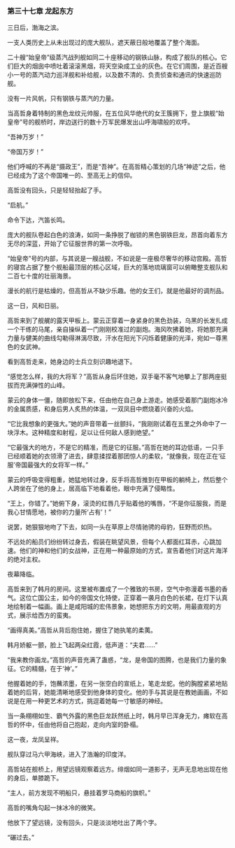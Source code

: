 ### **第三十七章 龙起东方**

三日后，渤海之滨。

一支人类历史上从未出现过的庞大舰队，遮天蔽日般地覆盖了整个海面。

二十艘“始皇帝”级蒸汽战列舰如同二十座移动的钢铁山脉，构成了舰队的核心。它们巨大的烟囱中喷吐着滚滚黑烟，将天空染成工业的灰色。在它们周围，是近百艘小一号的蒸汽动力巡洋舰和补给舰，以及数不清的、负责侦查和通讯的快速巡防舰。

没有一片风帆，只有钢铁与蒸汽的力量。

当高哲身着特制的黑色龙纹元帅服，在五位风华绝代的女王簇拥下，登上旗舰“始皇帝”号的舰桥时，岸边送行的数十万军民爆发出山呼海啸般的欢呼。

“吾神万岁！”

“帝国万岁！”

他们呼喊的不再是“摄政王”，而是“吾神”。在高哲精心策划的几场“神迹”之后，他已经成为了这个帝国唯一的、至高无上的信仰。

高哲没有回头，只是轻轻抬起了手。

“启航。”

命令下达，汽笛长鸣。

庞大的舰队卷起白色的浪涛，如同一条挣脱了枷锁的黑色钢铁巨龙，昂首向着东方无尽的深蓝，开始了它征服世界的第一次呼吸。

“始皇帝”号的内部，与其说是一艘战舰，不如说是一座极尽奢华的移动宫殿。高哲的寝宫占据了整个舰船最顶层的核心区域，巨大的落地琉璃窗可以俯瞰整支舰队和二百七十度的壮丽海景。

漫长的航行是枯燥的，但高哲从不缺少乐趣。他的女王们，就是他最好的调剂品。

这一日，风和日丽。

高哲来到了舰艉的露天甲板上。蒙云正穿着一身紧身的黑色劲装，乌黑的长发扎成一个干练的马尾，亲自操纵着一门刚刚校准过的副炮。海风吹拂着她，将她那充满力量与健美的曲线勾勒得淋漓尽致，汗水在阳光下闪烁着健康的光泽，宛如一尊黑色的女武神。

看到高哲走来，她身边的士兵立刻识趣地退下。

“感觉怎么样，我的大将军？”高哲从身后环住她，双手毫不客气地攀上了那两座挺拔而充满弹性的山峰。

蒙云的身体一僵，随即放松下来，任由他在自己身上游走。她感受着那门副炮冰冷的金属质感，和身后男人炙热的体温，一双凤目中燃烧着兴奋的火焰。

“它比我想象的更强大。”她的声音带着一丝颤抖，“我刚刚试着在五里之外命中了一块浮木。这种精度和射程，足以让任何敌人感到绝望。”

“它最强大的地方，不是它的精准，而是它的征服。”高哲在她的耳边低语，一只手已经顺着她的衣领滑了进去，肆意揉捏着那团惊人的柔软，“就像我，现在正在‘征服’帝国最强大的女将军一样。”

蒙云的呼吸变得粗重，她猛地转过身，反手将高哲推到在甲板的躺椅上，然后整个人跨坐在了他的身上，居高临下地看着他，眼中充满了侵略性。

“王上，你错了。”她俯下身，滚烫的红唇几乎贴着他的嘴唇，“不是你征服我，而是我心甘情愿地，被你的力量所‘占有’！”

说罢，她狠狠地吻了下去，如同一头在草原上尽情驰骋的母豹，狂野而炽热。

不远处的船员们纷纷转过身去，假装在眺望风景，但每个人都面红耳赤，心跳加速。他们的神和他们的女战神，正在用一种最原始的方式，宣告着他们对这片海洋的绝对主权。

夜幕降临。

高哲来到了韩月的房间。这里被布置成了一个雅致的书房，空气中弥漫着书墨的香气。这位亡国公主，如今的帝国文化特使，正穿着一袭月白色的长裙，在灯下认真地绘制着一幅画。画上是咸阳城的宏伟景象，她想把东方的文明，用最直观的方式，展示给西方的蛮夷。

“画得真美。”高哲从背后抱住她，握住了她执笔的柔荑。

韩月娇躯一颤，脸上飞起两朵红霞，低声道：“夫君……”

“我来教你画龙。”高哲的声音充满了蛊惑，“龙，是帝国的图腾，也是我们力量的象征。它的精髓，在于‘神’。”

他握着她的手，饱蘸浓墨，在另一张空白的宣纸上，笔走龙蛇。他的胸膛紧紧地贴着她的后背，她能清晰地感受到他身体的变化。他的手与其说是在教她画画，不如说是在用一种更艺术的方式，挑逗着她每一寸敏感的神经。

当一条栩栩如生、霸气外露的黑色巨龙跃然纸上时，韩月早已浑身无力，瘫软在高哲的怀中，任由他将自己抱起，走向内室的卧榻。

这一夜，龙凤呈祥。

舰队穿过马六甲海峡，进入了浩瀚的印度洋。

高哲站在舰桥上，用望远镜观察着远方。绯烟如同一道影子，无声无息地出现在他的身后，单膝跪下。

“主人，前方发现不明船只，悬挂着罗马商船的旗帜。”

高哲的嘴角勾起一抹冰冷的微笑。

他放下了望远镜，没有回头，只是淡淡地吐出了两个字。

“碾过去。”